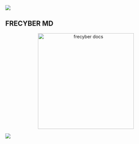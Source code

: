 <a><img src='https://i.imgur.com/LyHic3i.gif'/></a>

## FRECYBER MD

<p align="center">
  <a href="https://whatsapp.com/channel/0029VaihcQv84Om8LP59fO3f">
    <img alt="frecyber docs" height="300" src="https://telegra.ph/file/1d4a42b28790d0f7a7195.jpg">
  </a>
</p>

<a><img src='https://i.imgur.com/LyHic3i.gif'/></a>
